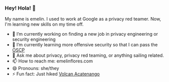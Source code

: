 ### Hey! Hola! 👋

My name is emelin. I used to work at Google as a privacy red teamer. Now, I'm learning new skills on my time off. 

- 🔭 I’m currently working on finding a new job in privacy engineering or security engineering 
- 🌱 I’m currently learning more offensive security so that I can pass the [OSCP](https://www.offsec.com/courses/pen-200/) 
- 💬 Ask me about privacy, privacy red teaming, or anything sailing related.
- 📫 How to reach me: emelinflores.com 
- 😄 Pronouns: she/they
- ⚡ Fun fact: Just hiked [Volcan Acatenango](https://en.wikipedia.org/wiki/Acatenango) 
